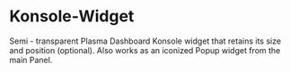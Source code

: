 Konsole-Widget
==============

Semi - transparent Plasma Dashboard Konsole widget that retains its size and position (optional). Also works as an iconized Popup widget from the main Panel.